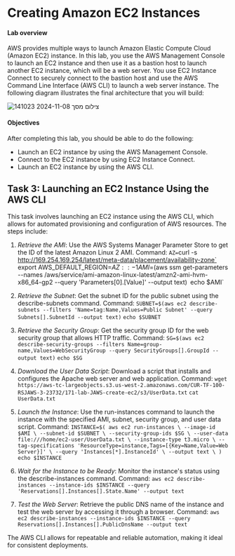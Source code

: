 # Creating Amazon EC2 Instances
#### Lab overview
AWS provides multiple ways to launch Amazon Elastic Compute Cloud (Amazon EC2) instance. 
In this lab, you use the AWS Management Console to launch an EC2 instance and then use it as a bastion host to launch another EC2 instance, which will be a web server. You use EC2 Instance Connect to securely connect to the bastion host and use the AWS Command Line Interface (AWS CLI) to launch a web server instance.
The following diagram illustrates the final architecture that you will build:

![צילום מסך 2024-11-08 141023](https://github.com/user-attachments/assets/ba858e00-d5bf-4209-99ad-4877357d4714)


#### Objectives
After completing this lab, you should be able to do the following:
* Launch an EC2 instance by using the AWS Management Console.
* Connect to the EC2 instance by using EC2 Instance Connect.
* Launch an EC2 instance by using the AWS CLI.

## Task 3: Launching an EC2 Instance Using the AWS CLI

This task involves launching an EC2 instance using the AWS CLI, which allows for automated provisioning and configuration of AWS resources.
The steps include:

1. *Retrieve the AMI*: Use the AWS Systems Manager Parameter Store to get the ID of the latest Amazon Linux 2 AMI.
Command:
`AZ=`curl -s http://169.254.169.254/latest/meta-data/placement/availability-zone`
export AWS_DEFAULT_REGION=${AZ::-1}
AMI=$(aws ssm get-parameters --names /aws/service/ami-amazon-linux-latest/amzn2-ami-hvm-x86_64-gp2 --query 'Parameters[0].[Value]' --output text)`
`echo $AMI`

2. *Retrieve the Subnet*: Get the subnet ID for the public subnet using the describe-subnets command.
Command:
`SUBNET=$(aws ec2 describe-subnets --filters 'Name=tag:Name,Values=Public Subnet' --query Subnets[].SubnetId --output text)`
`echo $SUBNET`

3. *Retrieve the Security Group*: Get the security group ID for the web security group that allows HTTP traffic.
Command:
`SG=$(aws ec2 describe-security-groups --filters Name=group-name,Values=WebSecurityGroup --query SecurityGroups[].GroupId --output text)`
`echo $SG`

4. *Download the User Data Script*: Download a script that installs and configures the Apache web server and web application.
Command:
`wget https://aws-tc-largeobjects.s3.us-west-2.amazonaws.com/CUR-TF-100-RSJAWS-3-23732/171-lab-JAWS-create-ec2/s3/UserData.txt`
`cat UserData.txt`

5. *Launch the Instance*: Use the run-instances command to launch the instance with the specified AMI, subnet, security group, and user data script.
Command:
`INSTANCE=$(
  aws ec2 run-instances \
  --image-id $AMI \
  --subnet-id $SUBNET \
  --security-group-ids $SG \
  --user-data file:///home/ec2-user/UserData.txt \
  --instance-type t3.micro \
  --tag-specifications 'ResourceType=instance,Tags=[{Key=Name,Value=Web Server}]' \
  --query 'Instances[*].InstanceId' \
  --output text \
)`
`echo $INSTANCE`

6. *Wait for the Instance to be Ready*: Monitor the instance's status using the describe-instances command.
Command:
`aws ec2 describe-instances --instance-ids $INSTANCE --query 'Reservations[].Instances[].State.Name' --output text`

7. *Test the Web Server*: Retrieve the public DNS name of the instance and test the web server by accessing it through a browser.
Command:
`aws ec2 describe-instances --instance-ids $INSTANCE --query Reservations[].Instances[].PublicDnsName --output text`


The AWS CLI allows for repeatable and reliable automation, making it ideal for consistent deployments.

